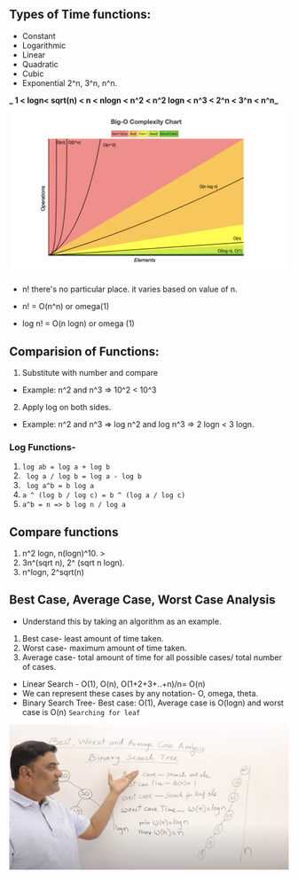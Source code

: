 ## Types of Time functions:

- Constant
- Logarithmic
- Linear
- Quadratic
- Cubic
- Exponential 2^n, 3^n, n^n.

**_ 1 < logn< sqrt(n) < n < nlogn < n^2 < n^2 logn < n^3 < 2^n < 3^n < n^n_**

![TimeCompexity](Images/TC.png)

- n! there's no particular place. it varies based on value of n.
- n! = O(n^n) or omega(1)

- log n! = O(n logn) or omega (1)

## Comparision of Functions:

1. Substitute with number and compare

- Example: n^2 and n^3 => 10^2 < 10^3

2. Apply log on both sides.

- Example: n^2 and n^3 => log n^2 and log n^3 => 2 logn < 3 logn.

### Log Functions-

1. `log ab = log a + log b`
2. ` log a / log b = log a - log b`
3. ` log a^b = b log a`
4. `a ^ (log b / log c) = b ^ (log a / log c)`
5. `a^b = n => b log n / log a`

## Compare functions

1. n^2 logn, n(logn)^10. >
2. 3n^(sqrt n), 2^ (sqrt n logn).
3. n^logn, 2^sqrt(n)

## Best Case, Average Case, Worst Case Analysis

- Understand this by taking an algorithm as an example.

1. Best case- least amount of time taken.
2. Worst case- maximum amount of time taken.
3. Average case- total amount of time for all possible cases/ total number of cases.

- Linear Search - O(1), O(n), O(1+2+3+..+n)/n= O(n)
- We can represent these cases by any notation- O, omega, theta.
- Binary Search Tree- Best case: O(1), Average case is O(logn) and worst case is O(n) `Searching for leaf`

![title](Images/Bst.png)
